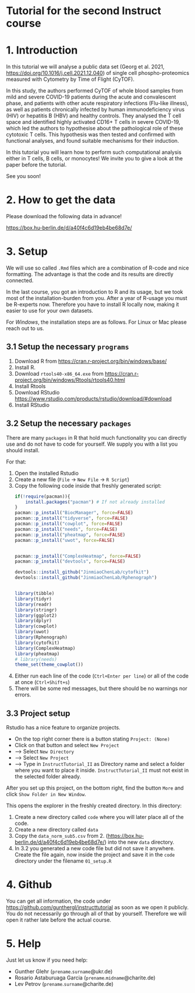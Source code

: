 # Tutorial for the second Instruct course

# 1. Introduction 
In this tutorial we will analyse a public data set (Georg et al. 2021, https://doi.org/10.1016/j.cell.2021.12.040) of single cell phospho-proteomics measured with Cytometry by Time of Flight (CyTOF). 

In this study, the authors performed CyTOF of whole blood samples from mild and severe COVID-19 patients during the acute and convalescent phase, and patients with other acute respiratory infections (Flu-like illness), as well as patients chronically infected by human immunodeficiency virus (HIV) or hepatitis B (HBV) and healthy controls. They analysed the T cell space and identified highly activated CD16+ T cells in severe COVID-19, which led the authors to hypothesise about the pathological role of these cytotoxic T cells. This hypothesis was then tested and confirmed with functional analyses, and found suitable mechanisms for their induction.

In this tutorial you will learn how to perform such computational analysis either in T cells, B cells, or monocytes!
We invite you to give a look at the paper before the tutorial.

See you soon!

# 2. How to get the data
Please download the following data in advance! 

https://box.hu-berlin.de/d/a40f4c6d19eb4be68d7e/

# 3. Setup
We will use so called `.Rmd` files which are a combination of R-code and nice formatting. The advantage is that the code and its results are directly connected. 

In the last course, you got an introduction to R and its usage, but we took most of the installation-burden from you. After a year of R-usage you must be R-experts now. Therefore you have to install R locally now, making it easier to use for your own datasets. 

For _Windows_, the installation steps are as follows. For Linux or Mac please reach out to us. 

## 3.1 Setup the necessary `programs`
1. Download R from https://cran.r-project.org/bin/windows/base/
2. Install R. 
3. Download `rtools40-x86_64.exe` from https://cran.r-project.org/bin/windows/Rtools/rtools40.html
4. Install Rtools
5. Download RStudio https://www.rstudio.com/products/rstudio/download/#download
6. Install RStudio 

## 3.2 Setup the necessary `packages`
There are many `packages` in R that hold much functionality you can directly use and do not have to code for yourself. We supply you with a list you should install. 

For that:

1.  Open the installed Rstudio
2.  Create a new file (`File` -> `New File` -> `R Script`)
3.  Copy the following code inside that freshly generated script: 
	```r
	if(!require(pacman)){
		install.packages("pacman") # If not already installed
	}
	pacman::p_install("BiocManager", force=FALSE)
	pacman::p_install("tidyverse", force=FALSE)
	pacman::p_install("cowplot", force=FALSE)
	pacman::p_install("needs", force=FALSE)
	pacman::p_install("pheatmap", force=FALSE)
	pacman::p_install("uwot", force=FALSE)
	
	
	pacman::p_install("ComplexHeatmap", force=FALSE)
	pacman::p_install("devtools", force=FALSE)
	
	devtools::install_github("JinmiaoChenLab/cytofkit")
	devtools::install_github("JinmiaoChenLab/Rphenograph")
	
	
	library(tibble)
	library(tidyr)
	library(readr)
	library(stringr)
	library(ggplot2)
	library(dplyr)
	library(cowplot)
	library(uwot)
	library(Rphenograph)
	library(cytofkit)
	library(ComplexHeatmap)
	library(pheatmap)
	# library(needs)
	theme_set(theme_cowplot())
	```
4. Either run each line of the code (`Ctrl+Enter per line`) or all of the code at once (`Ctrl+Shift+s`)
5. There will be some red messages, but there should be no warnings nor errors.

## 3.3 Project setup
Rstudio has a nice feature to organize projects. 

- On the top right corner there is a button stating `Project: (None)`
- Click on that button and select `New Project`
- --> Select `New Directory`
- --> Select `New Project`
- --> Type in `InstructTutorial_II` as Directory name and select a folder where you want to place it inside. `InstructTutorial_II` must not exist in the selected folder already.

After you set up this project, on the bottom right, find the button `More` and click `Show Folder in New Window`. 

This opens the explorer in the freshly created directory. In this directory: 
	
1. Create a new directory called `code` where you will later place all of the code. 
2. Create a new directory called `data`
3. Copy the `data_norm_sub5.csv` from 2. (https://box.hu-berlin.de/d/a40f4c6d19eb4be68d7e/) into the new `data` directory. 
4. In 3.2 you generated a new code file but did not save it anywhere. Create the file again, now inside the project and save it in the `code` directory under the filename `01_setup.R`


# 4. Github 
You can get all information, the code under https://github.com/gunthergl/instructtutorial as soon as we open it publicly. You do not necessarily go through all of that by yourself. Therefore we will open it rather late before the actual course. 

# 5. Help
Just let us know if you need help: 
	
- Gunther Glehr (`prename`.`surname`@ukr.de)
- Rosario Astaburuaga Garcia (`prename`.`midname`@charite.de)
- Lev Petrov (`prename`.`surname`@charite.de)


